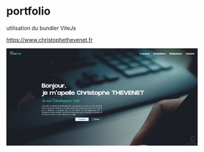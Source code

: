 # portfolio


 utilisation du bundler ViteJs  	

https://www.christophethevenet.fr




[![Portfolio de Christophe THEVENET](./src/img/portfolio_capture.png)](https://www.christophethevenet.fr)

